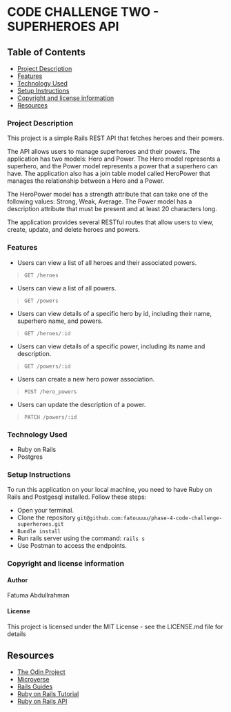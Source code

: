 # CODE CHALLENGE TWO - SUPERHEROES API

## Table of Contents

- [Project Description](#project-description)
- [Features](#features)
- [Technology Used](#technology-used)
- [Setup Instructions](#setup-instructions)
- [Copyright and license information](#copyright-and-license-information)
- [Resources](#resources)

### Project Description

This project is a simple Rails REST API that fetches heroes and their powers. 

The API allows users to manage superheroes and their powers. The application has two models: Hero and Power. The Hero model represents a superhero, and the Power model represents a power that a superhero can have. The application also has a join table model called HeroPower that manages the relationship between a Hero and a Power.

The HeroPower model has a strength attribute that can take one of the following values: Strong, Weak, Average. The Power model has a description attribute that must be present and at least 20 characters long.

The application provides several RESTful routes that allow users to view, create, update, and delete heroes and powers.

### Features

- Users can view a list of all heroes and their associated powers.

> `GET /heroes`

- Users can view a list of all powers.

> `GET /powers`

- Users can view details of a specific hero by id, including their name, superhero name, and powers.

> `GET /heroes/:id`

- Users can view details of a specific power, including its name and description.

> `GET /powers/:id`

- Users can create a new hero power association.

> `POST /hero_powers`

- Users can update the description of a power.

> `PATCH /powers/:id`

### Technology Used

- Ruby on Rails
- Postgres

### Setup Instructions

To run this application on your local machine, you need to have Ruby on Rails and Postgesql installed. Follow these steps:

- Open your terminal.
- Clone the repository `git@github.com:fatouuuu/phase-4-code-challenge-superheroes.git`
- `Bundle install`
- Run rails server using the command: `rails s`
- Use Postman to access the endpoints.

### Copyright and license information

#### Author

 Fatuma Abdullrahman

#### License

This project is licensed under the MIT License - see the LICENSE.md file for details

## Resources

- [The Odin Project](https://www.theodinproject.com/)
- [Microverse](https://www.microverse.org/)
- [Rails Guides](https://guides.rubyonrails.org/)
- [Ruby on Rails Tutorial](https://www.railstutorial.org/book)
- [Ruby on Rails API](https://www.rubyguides.com/2019/10/ruby-on-rails-api/)
